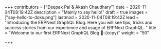 +++
contributors = ["Deepak Pai & Akash Chaudhary"]
date = 2020-11-04T08:19:42Z
description = "Mainly to say hello!"
draft = true
images = ["say-hello-to-doks.png"]
lastmod = 2020-11-04T08:19:42Z
lead = "Introducing the ERPNext GraphQL Blog. Here you will see tips, tricks and success stories from our experience and usage of ERPNext GraphQL. "
title = "Welcome to our first ERPNext GraphQL  Blog 👋-(copy)"
weight = "50"

+++
